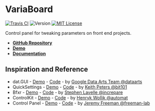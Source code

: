 # VariaBoard

[![Travis CI](https://img.shields.io/travis/jackrugile/variaboard.svg)](https://travis-ci.org/jackrugile/variaboard/)
![Version](https://img.shields.io/github/package-json/v/jackrugile/variaboard.svg)
[![MIT License](https://img.shields.io/github/license/jackrugile/variaboard.svg)](https://opensource.org/licenses/MIT)

Control panel for tweaking parameters on front end projects.

- **[GitHub Repository](https://github.com/jackrugile/variaboard)**
- **[Demo](https://jackrugile.github.io/variaboard/)**
- **[Documentation](https://jackrugile.github.io/variaboard/jsdoc/)**

## Inspiration and Reference

- dat.GUI - [Demo](https://workshop.chromeexperiments.com/examples/gui/) - [Code](https://github.com/dataarts/dat.gui) - by [Google Data Arts Team @dataarts](https://github.com/dataarts)
- QuickSettings - [Demo](http://bit101.github.io/quicksettings/) - [Code](https://github.com/bit101/quicksettings) - by [Keith Peters @bit101](https://github.com/bit101)
- Bfxr - [Demo](https://www.bfxr.net/) - [Code](https://github.com/increpare/bfxr) - by [Stephen Lavelle @increpare](https://github.com/increpare)
- ControlKit - [Demo](https://github.com/automat/controlkit.js/tree/master/examples) - [Code](https://github.com/automat/controlkit.js) - by [Henryk Wollik @automat](https://github.com/automat)
- Control Panel - [Demo](http://control-panel.surge.sh/) - [Code](https://github.com/freeman-lab/control-panel) - by [Jeremy Freeman @freeman-lab](https://github.com/freeman-lab)
